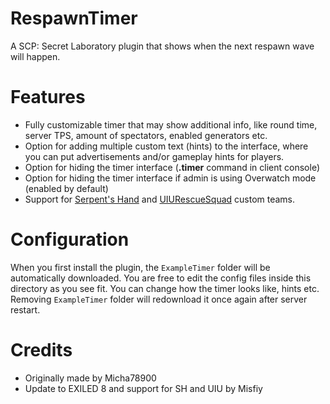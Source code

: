 # RespawnTimer
A SCP: Secret Laboratory plugin that shows when the next respawn wave will happen.

# Features
- Fully customizable timer that may show additional info, like round time, server TPS, amount of spectators, enabled generators etc.
- Option for adding multiple custom text (hints) to the interface, where you can put advertisements and/or gameplay hints for players.
- Option for hiding the timer interface (**.timer** command in client console)
- Option for hiding the timer interface if admin is using Overwatch mode (enabled by default)
- Support for [Serpent's Hand](https://github.com/NikkiGardiner1/SerpentsHand) and [UIURescueSquad](https://github.com/NikkiGardiner1/UIURescueSquad) custom teams.

# Configuration
When you first install the plugin, the `ExampleTimer` folder will be automatically downloaded. You are free to edit the config files inside this directory as you see fit. You can change how the timer looks like, hints etc. Removing `ExampleTimer` folder will redownload it once again after server restart.
# Credits
* Originally made by Micha78900
* Update to EXILED 8 and support for SH and UIU by Misfiy
